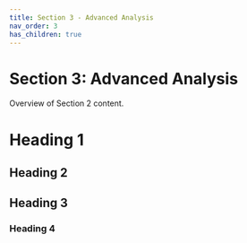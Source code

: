 ```yaml
---
title: Section 3 - Advanced Analysis
nav_order: 3
has_children: true
---
```


# Section 3: Advanced Analysis

Overview of Section 2 content.

# Heading 1

## Heading 2

## Heading 3

### Heading 4

